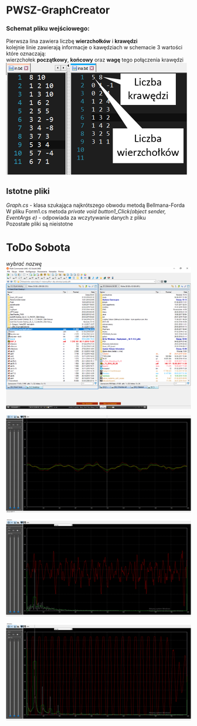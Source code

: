 # PWSZ-GraphCreator
### Schemat pliku wejściowego:
Pierwsza lina zawiera liczbę <b>wierzchołków</b> i <b>krawędzi</b><br>
kolejnie linie zawierają informacje o kawędziach w schemacie 3 wartości które oznaczają:<br>
wierzchołek <b>początkowy</b>, <b>końcowy</b> oraz <b>wagę</b> tego połączenia krawędzi                                                                             
<img src="/WindowsFormsApplication1/in.png"> </img>

## Istotne pliki
<i> Graph.cs</i> - klasa szukająca najkrótszego obwodu metodą Bellmana-Forda <br>
W pliku Form1.cs metoda <i> private void button1_Click(object sender, EventArgs e)</i> - odpowiada za wczytywanie danych z pliku <br>
Pozostałe pliki są nieistotne

# ToDo Sobota
_wybrać nazwę_
<img src="WindowsFormsApplication1/mc.png"> </img>

<img src="WindowsFormsApplication1/1.png"> </img>

<img src="WindowsFormsApplication1/2.png"> </img>

<img src="WindowsFormsApplication1/3.png"> </img>
